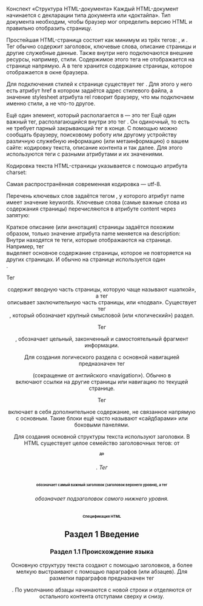 Конспект «Структура HTML-документа»
Каждый HTML-документ начинается с декларации типа документа или «доктайпа». Тип документа необходим, чтобы браузер мог определить версию HTML и правильно отобразить страницу.

<!DOCTYPE html>
Простейшая HTML-страница состоит как минимум из трёх тегов: <html>, <head> и <body>. Тег <head> обычно содержит заголовок, ключевые слова, описание страницы и другие служебные данные. Также внутри него подключаются внешние ресурсы, например, стили. Содержимое этого тега не отображается на странице напрямую. А в теге <body> хранится содержание страницы, которое отображается в окне браузера.

Для подключения стилей к странице существует тег <link>. Для этого у него есть атрибут href в котором задаётся адрес стилевого файла, а значение stylesheet атрибута rel говорит браузеру, что мы подключаем именно стили, а не что-то другое.

<head>
  <link href="адрес_файла_стилей.css" rel="stylesheet">
</head>
Ещё один элемент, который располагается в <head> — это тег <title>. В нём задаётся заголовок страницы, который отображается во вкладках браузера. По заголовку должно быть понятно, о чём эта страница, даже когда она не открыта в браузере, а отображается в результатах поиска или в браузерных закладках.

<head>
  <title>Тренажёры — HTML Academy</title>
</head>
Ещё один важный тег, располагающийся внутри <head> это тег <meta>. Он одиночный, то есть не требует парный закрывающий тег в конце. С помощью <meta> можно сообщать браузеру, поисковому роботу или другому устройству различную служебную информацию (или метаинформацию) о вашем сайте: кодировку текста, описание контента и так далее. Для этого используются теги <meta> с разными атрибутами и их значениями.

Кодировка текста HTML-страницы указывается с помощью атрибута charset:

<meta charset="название кодировки">
Самая распространённая современная кодировка — utf-8.

Перечень ключевых слов задаётся тегом <meta>, у которого атрибут name имеет значение keywords. Ключевые слова (самые важные слова из содержания страницы) перечисляются в атрибуте content через запятую:

<meta name="keywords" content="важные, ключевые, слова">
Краткое описание (или аннотация) страницы задаётся похожим образом, только значение атрибута name меняется на description:

<meta name="description" content="краткое описание">
Внутри <body> находятся те теги, которые отображаются на странице. Например, тег <main> выделяет основное содержание страницы, которое не повторяется на других страницах. И обычно на странице используется один <main>.

Тег <header> содержит вводную часть страницы, которую чаще называют «шапкой», а тег <footer> описывает заключительную часть страницы, или «подвал». Существует тег <section>, который обозначает крупный смысловой (или «логический») раздел.

Тег <article>, обозначает цельный, законченный и самостоятельный фрагмент информации.

Для создания логического раздела с основной навигацией предназначен тег <nav> (сокращение от английского «navigation»). Обычно в <nav> включают ссылки на другие страницы или навигацию по текущей странице.

Тег <aside> включает в себя дополнительное содержание, не связанное напрямую с основным. Такие блоки ещё часто называют «сайдбарами» или боковыми панелями.

Для создания основной структуры текста используют заголовки. В HTML существует целое семейство заголовочных тегов: от <h1> до <h6>. Тег <h1> обозначает самый важный заголовок (заголовок верхнего уровня), а тег <h6> обозначает подзаголовок самого нижнего уровня.

<h1>Спецификация HTML</h1>
<h2>Раздел 1 Введение</h2>
<h3>Раздел 1.1 Происхождение языка</h3>
Основную структуру текста создают с помощью заголовков, а более мелкую выстраивают с помощью параграфов (или абзацев). Для разметки параграфов предназначен тег <p>. По умолчанию абзацы начинаются с новой строки и отделяются от остального контента отступами сверху и снизу.
